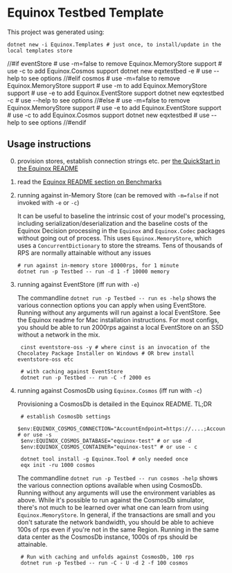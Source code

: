 # Equinox Testbed Template

This project was generated using:

    dotnet new -i Equinox.Templates # just once, to install/update in the local templates store

//#if eventStore
    # use -m=false to remove Equinox.MemoryStore support
    # use -c to add Equinox.Cosmos support
    dotnet new eqxtestbed -e # use --help to see options
//#elif cosmos
    # use -m=false to remove Equinox.MemoryStore support
    # use -m to add Equinox.MemoryStore support
    # use -e to add Equinox.EventStore support
    dotnet new eqxtestbed -c # use --help to see options
//#else
    # use -m=false to remove Equinox.MemoryStore support
    # use -e to add Equinox.EventStore support
    # use -c to add Equinox.Cosmos support
    dotnet new eqxtestbed  # use --help to see options
//#endif

## Usage instructions

0. provision stores, establish connection strings etc. per [the QuickStart in the Equinox README](https://github.com/jet/equinox#quickstart)

1. read the [Equinox README section on Benchmarks](https://github.com/jet/equinox#benchmarks)

2. running against in-Memory Store (can be removed with `-m=false` if not invoked with `-e` or `-c`)

    It can be useful to baseline the intrinsic cost of your model's processing, including serialization/deserialization and the baseline costs of the Equinox Decision processing in the `Equinox` and `Equinox.Codec` packages without going out of process. This uses `Equinox.MemoryStore`, which uses a `ConcurrentDictionary` to store the streams. Tens of thousands of RPS are normally attainable without any issues

       # run against in-memory store 10000rps, for 1 minute 
       dotnet run -p Testbed -- run -d 1 -f 10000 memory

2. running against EventStore (iff run with `-e`)

    The commandline `dotnet run -p Testbed -- run es -help` shows the various connection options you can apply when using EventStore. Running without any arguments will run against a local EventStore. See the Equinox readme for Mac installation instructions. For most configs, you should be able to run 2000rps against a local EventStore on an SSD without a network in the mix.

        cinst eventstore-oss -y # where cinst is an invocation of the Chocolatey Package Installer on Windows # OR brew install eventstore-oss etc

        # with caching against EventStore
        dotnet run -p Testbed -- run -C -f 2000 es

3. running against CosmosDb using `Equinox.Cosmos` (iff run with `-c`)

    Provisioning a CosmosDb is detailed in the Equinox README. TL;DR

        # establish CosmosDb settings
        $env:EQUINOX_COSMOS_CONNECTION="AccountEndpoint=https://....;AccountKey=....=;" # or use -s
        $env:EQUINOX_COSMOS_DATABASE="equinox-test" # or use -d
        $env:EQUINOX_COSMOS_CONTAINER="equinox-test" # or use - c

        dotnet tool install -g Equinox.Tool # only needed once
        eqx init -ru 1000 cosmos

    The commandline `dotnet run -p Testbed -- run cosmos -help` shows the various connection options available when using CosmosDb. Running without any arguments will use the environment variables as above. While it's possible to run against the CosmosDb simulator, there's not much to be learned over what one can learn from using `Equinox.MemoryStore`. In general, if the transactions are small and you don't saturate the network bandwidth, you should be able to achieve 100s of rps even if you're not in the same Region. Running in the same data center as the CosmosDb instance, 1000s of rps should be attainable.

        # Run with caching and unfolds against CosmosDb, 100 rps
        dotnet run -p Testbed -- run -C - U -d 2 -f 100 cosmos